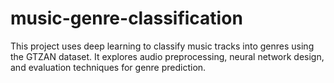 # music-genre-classification
This project uses deep learning to classify music tracks into genres using the GTZAN dataset. It explores audio preprocessing, neural network design, and evaluation techniques for genre prediction.

